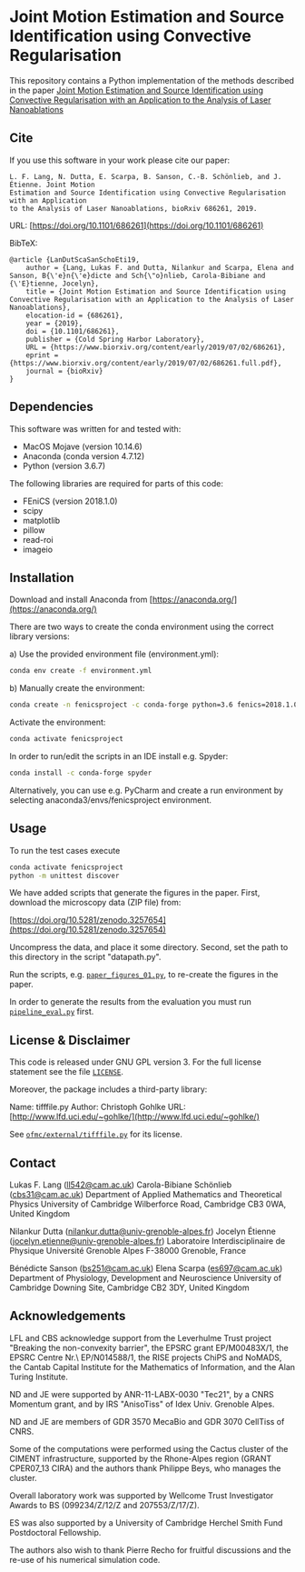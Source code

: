 # Joint Motion Estimation and Source Identification using Convective Regularisation

This repository contains a Python implementation of the methods described in the paper [Joint Motion 
Estimation and Source Identification using Convective Regularisation with an Application 
to the Analysis of Laser Nanoablations](https://doi.org/10.1101/686261)

## Cite

If you use this software in your work please cite our paper:

```
L. F. Lang, N. Dutta, E. Scarpa, B. Sanson, C.-B. Schönlieb, and J. Étienne. Joint Motion 
Estimation and Source Identification using Convective Regularisation with an Application 
to the Analysis of Laser Nanoablations, bioRxiv 686261, 2019.
```

URL: [https://doi.org/10.1101/686261](https://doi.org/10.1101/686261)

BibTeX:

```
@article {LanDutScaSanSchoEti19,
	author = {Lang, Lukas F. and Dutta, Nilankur and Scarpa, Elena and Sanson, B{\'e}n{\'e}dicte and Sch{\"o}nlieb, Carola-Bibiane and {\'E}tienne, Jocelyn},
	title = {Joint Motion Estimation and Source Identification using Convective Regularisation with an Application to the Analysis of Laser Nanoablations},
	elocation-id = {686261},
	year = {2019},
	doi = {10.1101/686261},
	publisher = {Cold Spring Harbor Laboratory},
	URL = {https://www.biorxiv.org/content/early/2019/07/02/686261},
	eprint = {https://www.biorxiv.org/content/early/2019/07/02/686261.full.pdf},
	journal = {bioRxiv}
}
```

## Dependencies

This software was written for and tested with:
- MacOS Mojave (version 10.14.6)
- Anaconda (conda version 4.7.12)
- Python (version 3.6.7)

The following libraries are required for parts of this code:

- FEniCS (version 2018.1.0)
- scipy
- matplotlib
- pillow
- read-roi
- imageio

## Installation

Download and install Anaconda from [https://anaconda.org/](https://anaconda.org/)

There are two ways to create the conda environment using the correct library versions:

a) Use the provided environment file (environment.yml):

```bash
conda env create -f environment.yml
```

b) Manually create the environment:

```bash
conda create -n fenicsproject -c conda-forge python=3.6 fenics=2018.1.0 scipy matplotlib pillow read-roi imageio
```

Activate the environment:

```bash
conda activate fenicsproject
```

In order to run/edit the scripts in an IDE install e.g. Spyder:

```bash
conda install -c conda-forge spyder
```

Alternatively, you can use e.g. PyCharm and create a run environment by selecting anaconda3/envs/fenicsproject environment.

## Usage

To run the test cases execute

```bash
conda activate fenicsproject
python -m unittest discover
```

We have added scripts that generate the figures in the paper. First, download 
the microscopy data (ZIP file) from:

[https://doi.org/10.5281/zenodo.3257654](https://doi.org/10.5281/zenodo.3257654)

Uncompress the data, and place it some directory. Second, set the path to this 
directory in the script "datapath.py".

Run the scripts, e.g. [`paper_figures_01.py`](paper_figures_01.py), to re-create the figures in the paper.

In order to generate the results from the evaluation you must run [`pipeline_eval.py`](pipeline_eval.py) first.

## License & Disclaimer

This code is released under GNU GPL version 3. 
For the full license statement see the file [`LICENSE`](LICENSE).

Moreover, the package includes a third-party library:

Name: tifffile.py 
Author: Christoph Gohlke 
URL: [http://www.lfd.uci.edu/~gohlke/](http://www.lfd.uci.edu/~gohlke/) 

See [`ofmc/external/tifffile.py`](ofmc/external/tifffile.py) for its license.

## Contact

Lukas F. Lang (ll542@cam.ac.uk) 
Carola-Bibiane Schönlieb (cbs31@cam.ac.uk) 
Department of Applied Mathematics and Theoretical Physics 
University of Cambridge 
Wilberforce Road, Cambridge CB3 0WA, United Kingdom

Nilankur Dutta (nilankur.dutta@univ-grenoble-alpes.fr) 
Jocelyn Étienne (jocelyn.etienne@univ-grenoble-alpes.fr) 
Laboratoire Interdisciplinaire de Physique 
Université Grenoble Alpes 
F-38000 Grenoble, France

Bénédicte Sanson (bs251@cam.ac.uk) 
Elena Scarpa (es697@cam.ac.uk) 
Department of Physiology, Development and Neuroscience 
University of Cambridge 
Downing Site, Cambridge CB2 3DY, United Kingdom

## Acknowledgements

LFL and CBS acknowledge support from the Leverhulme Trust project "Breaking the non-convexity barrier", the EPSRC grant EP/M00483X/1, the EPSRC Centre Nr.\ EP/N014588/1, the RISE projects ChiPS and NoMADS, the Cantab Capital Institute for the Mathematics of Information, and the Alan Turing Institute.

ND and JE were supported by ANR-11-LABX-0030 "Tec21", by a CNRS Momentum grant, and by IRS "AnisoTiss" of Idex Univ. Grenoble Alpes. 

ND and JE are members of GDR 3570 MecaBio and GDR 3070 CellTiss of CNRS.

Some of the computations were performed using the Cactus cluster of the CIMENT infrastructure, supported by the Rhone-Alpes region (GRANT CPER07_13 CIRA) and the authors thank Philippe Beys, who manages the cluster.

Overall laboratory work was supported by Wellcome Trust Investigator Awards to BS (099234/Z/12/Z and 207553/Z/17/Z).

ES was also supported by a University of Cambridge Herchel Smith Fund Postdoctoral Fellowship.

The authors also wish to thank Pierre Recho for fruitful discussions and the re-use of his numerical simulation code.
